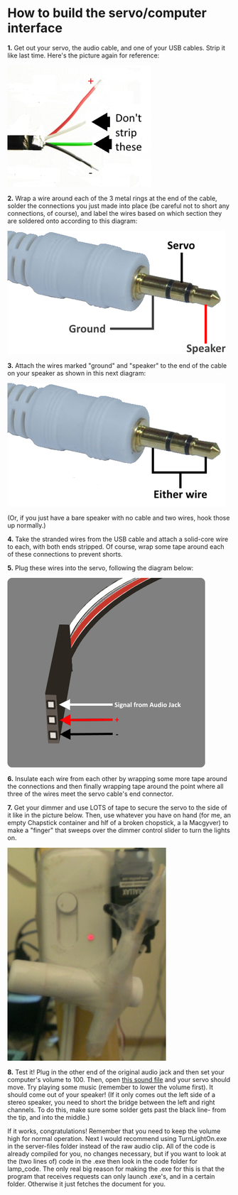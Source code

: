 How to build the servo/computer interface
=========================================

**1.** Get out your servo, the audio cable, and one of your USB cables. Strip it like last time. Here's the picture again for reference:

![alt text](https://github.com/milkey-mouse/watson/raw/master/instructions/blinds/wires.png "USB cable wire diagram")

**2.** Wrap a wire around each of the 3 metal rings at the end of the cable, solder the connections you just made into place (be careful not to short any connections, of course), and label the wires based on which section they are soldered onto according to this diagram:

![alt text](https://github.com/milkey-mouse/watson/raw/master/instructions/lamp/audio-pinout.png "Audio cable end diagram")

**3.** Attach the wires marked "ground" and "speaker" to the end of the cable on your speaker as shown in this next diagram:

![alt text](https://github.com/milkey-mouse/watson/raw/master/instructions/lamp/speaker-pinout.png "Speaker cable end diagram")

(Or, if you just have a bare speaker with no cable and two wires, hook those up normally.)

**4.** Take the stranded wires from the USB cable and attach a solid-core wire to each, with both ends stripped. Of course, wrap some tape around each of these connections to prevent shorts.

**5.** Plug these wires into the servo, following the diagram below:

![alt text](https://github.com/milkey-mouse/watson/raw/master/instructions/lamp/servo-pinout.png "Servo cable pinout diagram")

**6.** Insulate each wire from each other by wrapping some more tape around the connections and then finally wrapping tape around the point where all three of the wires meet the servo cable's end connector.

**7.** Get your dimmer and use LOTS of tape to secure the servo to the side of it like in the picture below. Then, use whatever you have on hand (for me, an empty Chapstick container and hlf of a broken chopstick, a la Macgyver) to make a "finger" that sweeps over the dimmer control slider to turn the lights on.

![alt text](https://github.com/milkey-mouse/watson/raw/master/instructions/lamp/servo-setup.jpg "Servo cable pinout diagram")

**8.** Test it! Plug in the other end of the original audio jack and then set your computer's volume to 100. Then, open [this sound file](https://github.com/milkey-mouse/watson/raw/master/server-files/Turn%20Light%20On.wav) and your servo should move. Try playing some music (remember to lower the volume first). It should come out of your speaker! (If it only comes out the left side of a stereo speaker, you need to short the bridge between the left and right channels. To do this, make sure some solder gets past the black line- from the tip, and into the middle.)

If it works, congratulations! Remember that you need to keep the volume high for normal operation. Next I would recommend using TurnLightOn.exe in the server-files folder instead of the raw audio clip. All of the code is already compiled for you, no changes necessary, but if you want to look at the (two lines of) code in the .exe then look in the code folder for lamp_code. The only real big reason for making the .exe for this is that the program that receives requests can only launch .exe's, and in a certain folder. Otherwise it just fetches the document for you.